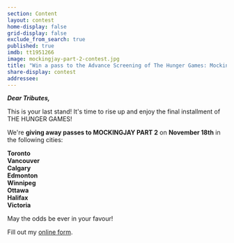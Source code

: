 ```yaml
---
section: Content
layout: contest
home-display: false
grid-display: false
exclude_from_search: true
published: true
imdb: tt1951266
image: mockingjay-part-2-contest.jpg
title: "Win a pass to the Advance Screening of The Hunger Games: Mockingjay Part 2!"
share-display: contest
addressee: 
---
```

**_Dear Tributes,_**

This is your last stand! It's time to rise up and enjoy the final installment of THE HUNGER GAMES!

We're **giving away passes to MOCKINGJAY PART 2** on **November 18th** in the following cities:

**Toronto**  
**Vancouver**  
**Calgary**  
**Edmonton**  
**Winnipeg**  
**Ottawa**  
**Halifax**  
**Victoria**

May the odds be ever in your favour!

<div id="wufoo-q12olikr0rap6wn">
Fill out my <a href="https://dearcastandcrew.wufoo.com/forms/q12olikr0rap6wn">online form</a>.
</div>
<script type="text/javascript">var q12olikr0rap6wn;(function(d, t) {
var s = d.createElement(t), options = {
'userName':'dearcastandcrew',
'formHash':'q12olikr0rap6wn',
'autoResize':true,
'height':'467',
'async':true,
'host':'wufoo.com',
'header':'hide',
'ssl':true};
s.src = ('https:' == d.location.protocol ? 'https://' : 'http://') + 'www.wufoo.com/scripts/embed/form.js';
s.onload = s.onreadystatechange = function() {
var rs = this.readyState; if (rs) if (rs != 'complete') if (rs != 'loaded') return;
try { q12olikr0rap6wn = new WufooForm();q12olikr0rap6wn.initialize(options);q12olikr0rap6wn.display(); } catch (e) {}};
var scr = d.getElementsByTagName(t)[0], par = scr.parentNode; par.insertBefore(s, scr);
})(document, 'script');</script>



